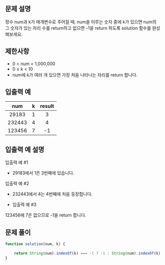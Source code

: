 ## 문제 설명
정수 num과 k가 매개변수로 주어질 때, num을 이루는 숫자 중에 k가 있으면 num의 그 숫자가 있는 자리 수를 return하고 없으면 -1을 return 하도록 solution 함수를 완성해보세요.

## 제한사항
- 0 < num < 1,000,000
- 0 ≤ k < 10
- num에 k가 여러 개 있으면 가장 처음 나타나는 자리를 return 합니다.
## 입출력 예
num	| k|	result
:--:|:--:|:--:
29183	|1	|3
232443	|4	|4
123456	|7	|-1
## 입출력 예 설명
입출력 예 #1

- 29183에서 1은 3번째에 있습니다.

입출력 예 #2

- 232443에서 4는 4번째에 처음 등장합니다.


- 입출력 예 #3

123456에 7은 없으므로 -1을 return 합니다.

## 문제 풀이
```js
function solution(num, k) {
    
    return String(num).indexOf(k) === -1 ? -1 : String(num).indexOf(k) + 1 
}
```